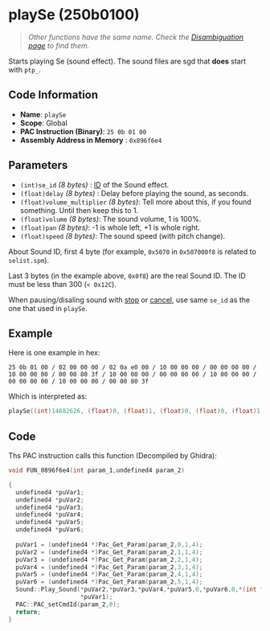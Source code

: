 #  playSe (250b0100)

> *Other functions have the same name. Check the [Disambiguation page](./playSe.md) to find them.*

Starts playing Se (sound effect). The sound files are sgd that **does** start with `ptp_`.

## Code Information

- **Name**: `playSe`
- **Scope**: Global
- **PAC Instruction (Binary)**: `25 0b 01 00`
- **Assembly Address in Memory** : `0x896f6e4`

## Parameters

- `(int)se_id` *(8 bytes)* : [ID](./guide/reference-table.md#musicsound-list-for-playatrac-etc) of the Sound effect.
- `(float)delay` *(8 bytes)* : Delay before playing the sound, as seconds.
- `(float)volume_multiplier` *(8 bytes)*: Tell more about this, if you found something. Until then keep this to 1.
- `(float)volume` *(8 bytes)*: The sound volume, 1 is 100%.
- `(float)pan` *(8 bytes)*: -1 is whole left, +1 is whole right.
- `(float)speed` *(8 bytes)*: The sound speed (with pitch change).

About Sound ID, first 4 byte (for example, `0x5070` in `0x507000f8` is related to  `selist.spm`).

Last 3 bytes (in the example above, `0x0f8`) are the real Sound ID. The ID must be less than 300 (`< 0x12C`).

When pausing/disaling sound with [stop](./stop.md) or [cancel](./cancel.md), use same `se_id` as the one that used in `playSe`.


## Example

Here is one example in hex:

```25 0b 01 00 / 02 00 00 00 / 02 0a e0 00 / 10 00 00 00 / 00 00 00 00 / 10 00 00 00 / 00 00 80 3f / 10 00 00 00 / 00 00 00 00 / 10 00 00 00 / 00 00 00 00 / 10 00 00 00 / 00 00 80 3f```

Which is interpreted as:

```c
playSe((int)14682626, (float)0, (float)1, (float)0, (float)0, (float)1)
```

## Code

Ths PAC instruction calls this function (Decompiled by Ghidra):

```c
void FUN_0896f6e4(int param_1,undefined4 param_2)

{
  undefined4 *puVar1;
  undefined4 *puVar2;
  undefined4 *puVar3;
  undefined4 *puVar4;
  undefined4 *puVar5;
  undefined4 *puVar6;
  
  puVar1 = (undefined4 *)Pac_Get_Param(param_2,0,1,4);
  puVar2 = (undefined4 *)Pac_Get_Param(param_2,1,1,4);
  puVar3 = (undefined4 *)Pac_Get_Param(param_2,2,1,4);
  puVar4 = (undefined4 *)Pac_Get_Param(param_2,3,1,4);
  puVar5 = (undefined4 *)Pac_Get_Param(param_2,4,1,4);
  puVar6 = (undefined4 *)Pac_Get_Param(param_2,5,1,4);
  Sound::Play_Sound(*puVar2,*puVar3,*puVar4,*puVar5,0,*puVar6,0,*(int *)(param_1 + 0x14) + 0x60,
                    *puVar1);
  PAC::PAC_setCmdId(param_2,0);
  return;
}
```

